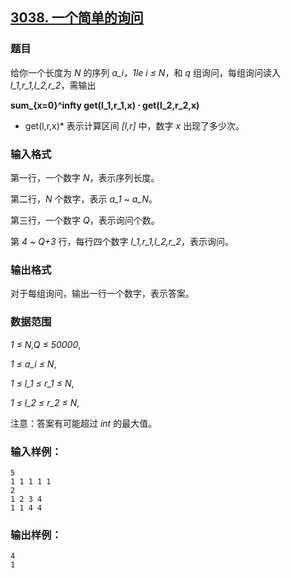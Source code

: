 ## [3038. 一个简单的询问](https://www.acwing.com/problem/content/3041/)

### 题目

给你一个长度为 *N* 的序列 *a_i*，*1le i ≤ N*，和 *q* 组询问，每组询问读入 *l_1,r_1,l_2,r_2*，需输出

**sum_{x=0}^infty get(l_1,r_1,x) ⋅ get(l_2,r_2,x)**

* get(l,r,x)* 表示计算区间 *[l,r]* 中，数字 *x* 出现了多少次。

### 输入格式

第一行，一个数字 *N*，表示序列长度。

第二行，*N* 个数字，表示 *a_1 ~ a_N*。

第三行，一个数字 *Q*，表示询问个数。

第 *4 ~ Q+3* 行，每行四个数字 *l_1,r_1,l_2,r_2*，表示询问。

### 输出格式

对于每组询问，输出一行一个数字，表示答案。

### 数据范围

*1 ≤ N,Q ≤ 50000*,

*1 ≤ a_i ≤ N*,

*1 ≤ l_1 ≤ r_1 ≤ N*,

*1 ≤ l_2 ≤ r_2 ≤ N*,

注意：答案有可能超过 *int* 的最大值。

### 输入样例：

```
5
1 1 1 1 1
2
1 2 3 4
1 1 4 4
```

### 输出样例：

```
4
1
```
